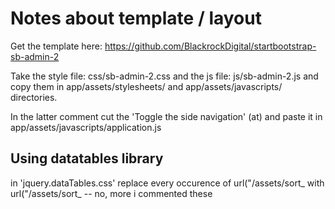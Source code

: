 # Notes about template / layout

Get the template here:
https://github.com/BlackrockDigital/startbootstrap-sb-admin-2

Take the style file: css/sb-admin-2.css
and the js file: js/sb-admin-2.js
and copy them in app/assets/stylesheets/ and app/assets/javascripts/ directories.

In the latter comment cut the 'Toggle the side navigation' (at)
and paste it in app/assets/javascripts/application.js



## Using datatables library



in 'jquery.dataTables.css'
replace every occurence of   url("/assets/sort_
with   url("/assets/sort_
-- no, more i commented these 
